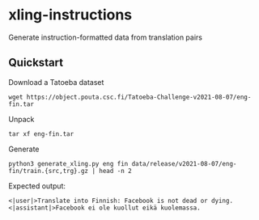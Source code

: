 # xling-instructions

Generate instruction-formatted data from translation pairs

## Quickstart

Download a Tatoeba dataset

```
wget https://object.pouta.csc.fi/Tatoeba-Challenge-v2021-08-07/eng-fin.tar
```

Unpack

```
tar xf eng-fin.tar
```

Generate

```
python3 generate_xling.py eng fin data/release/v2021-08-07/eng-fin/train.{src,trg}.gz | head -n 2
```

Expected output:

```
<|user|>Translate into Finnish: Facebook is not dead or dying.
<|assistant|>Facebook ei ole kuollut eikä kuolemassa.
```
